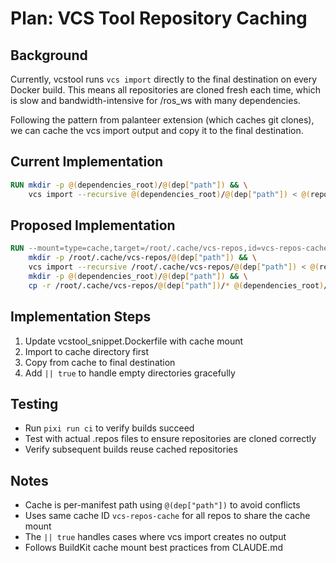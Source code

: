 # Plan: VCS Tool Repository Caching

## Background
Currently, vcstool runs `vcs import` directly to the final destination on every Docker build. This means all repositories are cloned fresh each time, which is slow and bandwidth-intensive for /ros_ws with many dependencies.

Following the pattern from palanteer extension (which caches git clones), we can cache the vcs import output and copy it to the final destination.

## Current Implementation
```dockerfile
RUN mkdir -p @(dependencies_root)/@(dep["path"]) && \
    vcs import --recursive @(dependencies_root)/@(dep["path"]) < @(repos_root)/@(dep["dep"])
```

## Proposed Implementation
```dockerfile
RUN --mount=type=cache,target=/root/.cache/vcs-repos,id=vcs-repos-cache \
    mkdir -p /root/.cache/vcs-repos/@(dep["path"]) && \
    vcs import --recursive /root/.cache/vcs-repos/@(dep["path"]) < @(repos_root)/@(dep["dep"]) && \
    mkdir -p @(dependencies_root)/@(dep["path"]) && \
    cp -r /root/.cache/vcs-repos/@(dep["path"])/* @(dependencies_root)/@(dep["path"])/ || true
```

## Implementation Steps
1. Update vcstool_snippet.Dockerfile with cache mount
2. Import to cache directory first
3. Copy from cache to final destination
4. Add `|| true` to handle empty directories gracefully

## Testing
- Run `pixi run ci` to verify builds succeed
- Test with actual .repos files to ensure repositories are cloned correctly
- Verify subsequent builds reuse cached repositories

## Notes
- Cache is per-manifest path using `@(dep["path"])` to avoid conflicts
- Uses same cache ID `vcs-repos-cache` for all repos to share the cache mount
- The `|| true` handles cases where vcs import creates no output
- Follows BuildKit cache mount best practices from CLAUDE.md
